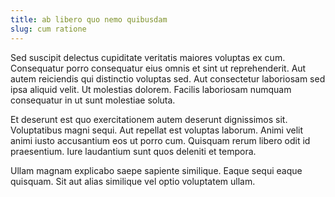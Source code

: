 ```yaml
---
title: ab libero quo nemo quibusdam
slug: cum ratione
---
```


Sed suscipit delectus cupiditate veritatis maiores voluptas ex cum. Consequatur porro consequatur eius omnis et sint ut reprehenderit. Aut autem reiciendis qui distinctio voluptas sed. Aut consectetur laboriosam sed ipsa aliquid velit. Ut molestias dolorem. Facilis laboriosam numquam consequatur in ut sunt molestiae soluta.

Et deserunt est quo exercitationem autem deserunt dignissimos sit. Voluptatibus magni sequi. Aut repellat est voluptas laborum. Animi velit animi iusto accusantium eos ut porro cum. Quisquam rerum libero odit id praesentium. Iure laudantium sunt quos deleniti et tempora.

Ullam magnam explicabo saepe sapiente similique. Eaque sequi eaque quisquam. Sit aut alias similique vel optio voluptatem ullam.
